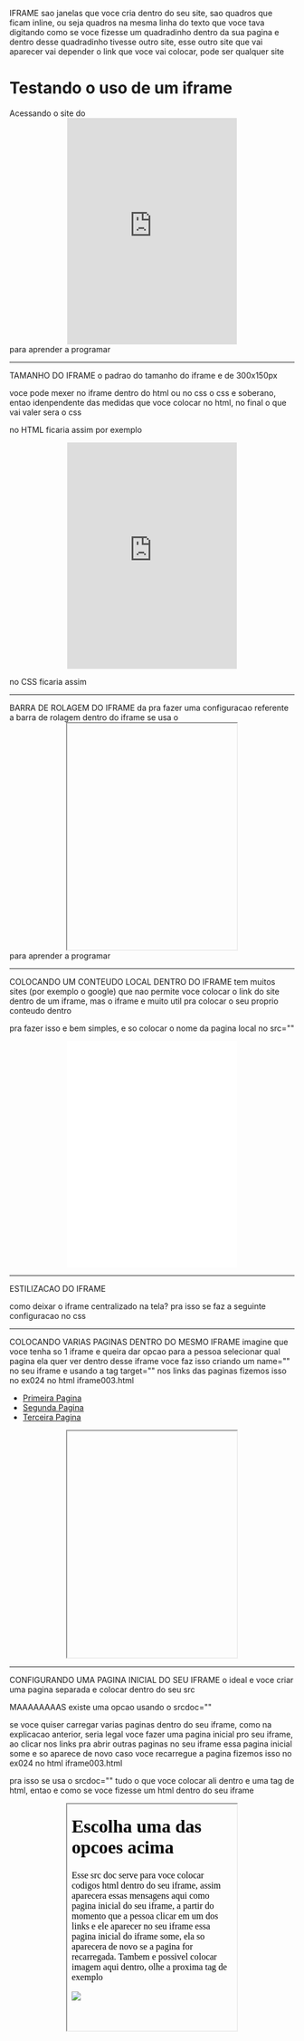 IFRAME
sao janelas que voce cria dentro do seu site, sao quadros que ficam inline, ou seja quadros na mesma linha do texto que voce tava digitando
como se voce fizesse um quadradinho dentro da sua pagina e dentro desse quadradinho tivesse outro site, esse outro site que vai aparecer vai depender o link que voce vai colocar, pode ser qualquer site

<body>
    <h1>Testando o uso de um iframe</h1>
    <p>
        Acessando o site do 
        <iframe src="https://www.cursoemvideo.com/" frameborder="0"> </iframe> <!--o frameborder aceita 0 ou 1, que significa sem ou com borda-->
        para aprender a programar
    </p>
</body>

___________________________________________________________________________________________________________________________________________________
TAMANHO DO IFRAME
o padrao do tamanho do iframe e de 300x150px

voce pode mexer no iframe dentro do html ou no css
o css e soberano, entao idenpendente das medidas que voce colocar no html, no final o que vai valer sera o css

no HTML ficaria assim por exemplo
 <iframe src="https://www.cursoemvideo.com/" frameborder="0" height="500px" width="500"> </iframe>

no CSS ficaria assim
<style>
    iframe {
        width: 400px;
        height: 400px;
    }
</style>

___________________________________________________________________________________________________________________________________________________
BARRA DE ROLAGEM DO IFRAME
da pra fazer uma configuracao referente a barra de rolagem dentro do iframe
se usa o <iframe scrolling="auto | yes | no">
isso vai dizer se deve existir ou nao uma barra de rolagem, mesmo que o conteudo seja grande e precise de barra de rolagem voce pode decidir que nao tenha

- auto: e o padrao, a barra de rolagem aparece quando e preciso
- yes: vai mostrar a barra de rolagem idependente se precisa ou nao
- no: nao vai ter barra de rolagem, independente se precisa ou nao

___________________________________________________________________________________________________________________________________________________
AJUSTANDO COMPATIBILIDADE
caso o navegador nao tenha compatibilidade com o iframe voce precisa colocar um substituto para o ifram, que seria um link normal
ficaria assim:

<body>
    <h1>Testando o uso de um iframe</h1>
    <p>
        Acessando o site do 
        <iframe src="https://www.cursoemvideo.com/" frameborder="0"> 
            <a href="https://www.cursoemvideo.com/" target="_blank">Curso em Video</a> <!--esse link e palavra substitui o iframe caso nao seja compativel-->
        </iframe>
        para aprender a programar
    </p>
</body>

___________________________________________________________________________________________________________________________________________________
COLOCANDO UM CONTEUDO LOCAL DENTRO DO IFRAME
tem muitos sites (por exemplo o google) que nao permite voce colocar o link do site dentro de um iframe, mas o iframe e muito util pra colocar o seu proprio conteudo dentro 

pra fazer isso e bem simples, e so colocar o nome da pagina local no src=""
<iframe src="pag001.html" frameborder="0" height="500" width="500"></iframe>

___________________________________________________________________________________________________________________________________________________
ESTILIZACAO DO IFRAME

como deixar o iframe centralizado na tela?
pra isso se faz a seguinte configuracao no css

<style>
iframe {
    width: 300px;
    display: block; /**como o iframe e inline, o margin:auto nao vai funcionar, entao precisa transformar em block**/
    margin: auto;
}
</style>

___________________________________________________________________________________________________________________________________________________
COLOCANDO VARIAS PAGINAS DENTRO DO MESMO IFRAME
imagine que voce tenha so 1 iframe e queira dar opcao para a pessoa selecionar qual pagina ela quer ver dentro desse iframe
voce faz isso criando um name="" no seu iframe e usando a tag target="" nos links das paginas
fizemos isso no ex024 no html iframe003.html

<html>
<body>

<!--aqui criei uma lista com 3 paginas diferentes, ao clicar em cada um dos links dessa lista quero que a pagina apareca no meu iframe--->
<ul>
    <li><a href="paginas/pag001.html" target="frame">Primeira Pagina</a></li> <!--aqui coloquei o target="frame" que e o name que eu dei pro meu iframe-->
    <li><a href="paginas/pag002.html" target="frame">Segunda Pagina</a></li>
    <li><a href="paginas/pag003.html" target="frame">Terceira Pagina</a></li>
</ul>

<iframe id="tela" name="frame" src="">Selecione uma opcao</iframe> <!--aqui eu criei o name="frame" pra ser usado no target-->

</body>
</html>

___________________________________________________________________________________________________________________________________________________
CONFIGURANDO UMA PAGINA INICIAL DO SEU IFRAME
o ideal e voce criar uma pagina separada e colocar dentro do seu src
 
MAAAAAAAAS existe uma opcao usando o srcdoc=""

se voce quiser carregar varias paginas dentro do seu iframe, como na explicacao anterior, seria legal voce fazer uma pagina inicial pro seu iframe, ao clicar nos links pra abrir outras paginas no seu iframe essa pagina inicial some e so aparece de novo caso voce recarregue a pagina
fizemos isso no ex024 no html iframe003.html

pra isso se usa o srcdoc=""
tudo o que voce colocar ali dentro e uma tag de html, entao e como se voce fizesse um html dentro do seu iframe

<iframe id="tela" name="frame" srcdoc="<h1> Escolha uma das opcoes acima </h1> <p>Esse src doc serve para voce colocar codigos html dentro do seu iframe, assim aparecera essas mensagens aqui como pagina inicial do seu iframe, a partir do momento que a pessoa clicar em um dos links e ele aparecer no seu iframe essa pagina inicial do iframe some, ela so aparecera de novo se a pagina for recarregada. Tambem e possivel colocar imagem aqui dentro, olhe a proxima tag de exemplo</p> <img src='imagens/cachorro.jpg'>">Selecione uma opcao</iframe>